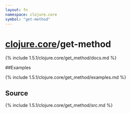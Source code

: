 ```yaml
---
layout: fn
namespace: clojure.core
symbol: "get-method"
---
```


# [clojure.core](../)/get-method

{% include 1.5.1/clojure.core/get_method/docs.md %}

##Examples

{% include 1.5.1/clojure.core/get_method/examples.md %}
## Source
{% include 1.5.1/clojure.core/get_method/src.md %}

